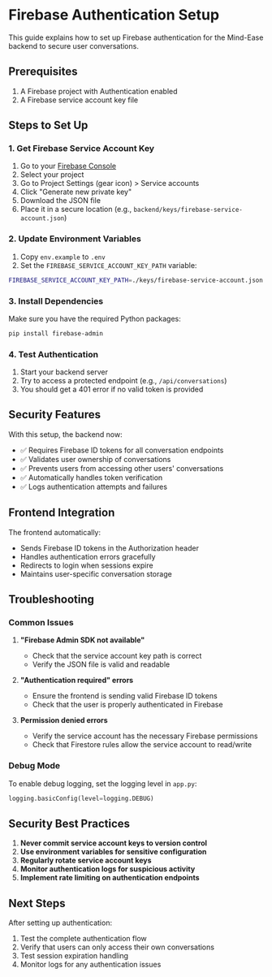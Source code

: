 # Firebase Authentication Setup

This guide explains how to set up Firebase authentication for the Mind-Ease backend to secure user conversations.

## Prerequisites

1. A Firebase project with Authentication enabled
2. A Firebase service account key file

## Steps to Set Up

### 1. Get Firebase Service Account Key

1. Go to your [Firebase Console](https://console.firebase.google.com/)
2. Select your project
3. Go to Project Settings (gear icon) > Service accounts
4. Click "Generate new private key"
5. Download the JSON file
6. Place it in a secure location (e.g., `backend/keys/firebase-service-account.json`)

### 2. Update Environment Variables

1. Copy `env.example` to `.env`
2. Set the `FIREBASE_SERVICE_ACCOUNT_KEY_PATH` variable:

```bash
FIREBASE_SERVICE_ACCOUNT_KEY_PATH=./keys/firebase-service-account.json
```

### 3. Install Dependencies

Make sure you have the required Python packages:

```bash
pip install firebase-admin
```

### 4. Test Authentication

1. Start your backend server
2. Try to access a protected endpoint (e.g., `/api/conversations`)
3. You should get a 401 error if no valid token is provided

## Security Features

With this setup, the backend now:

- ✅ Requires Firebase ID tokens for all conversation endpoints
- ✅ Validates user ownership of conversations
- ✅ Prevents users from accessing other users' conversations
- ✅ Automatically handles token verification
- ✅ Logs authentication attempts and failures

## Frontend Integration

The frontend automatically:
- Sends Firebase ID tokens in the Authorization header
- Handles authentication errors gracefully
- Redirects to login when sessions expire
- Maintains user-specific conversation storage

## Troubleshooting

### Common Issues

1. **"Firebase Admin SDK not available"**
   - Check that the service account key path is correct
   - Verify the JSON file is valid and readable

2. **"Authentication required" errors**
   - Ensure the frontend is sending valid Firebase ID tokens
   - Check that the user is properly authenticated in Firebase

3. **Permission denied errors**
   - Verify the service account has the necessary Firebase permissions
   - Check that Firestore rules allow the service account to read/write

### Debug Mode

To enable debug logging, set the logging level in `app.py`:

```python
logging.basicConfig(level=logging.DEBUG)
```

## Security Best Practices

1. **Never commit service account keys to version control**
2. **Use environment variables for sensitive configuration**
3. **Regularly rotate service account keys**
4. **Monitor authentication logs for suspicious activity**
5. **Implement rate limiting on authentication endpoints**

## Next Steps

After setting up authentication:

1. Test the complete authentication flow
2. Verify that users can only access their own conversations
3. Test session expiration handling
4. Monitor logs for any authentication issues
